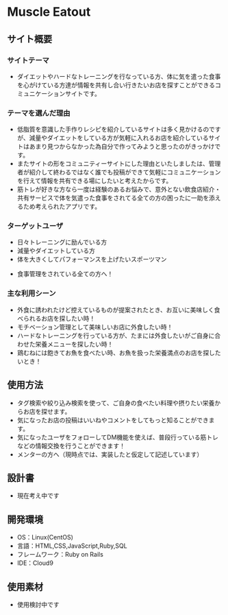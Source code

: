 # Muscle Eatout

## サイト概要



### サイトテーマ
  * ダイエットやハードなトレーニングを行なっている方、体に気を遣った食事を心がけている方達が情報を共有し合い行きたいお店を探すことができるコミュニケーションサイトです。

### テーマを選んだ理由
  * 低脂質を意識した手作りレシピを紹介しているサイトは多く見かけるのですが、減量やダイエットをしている方が気軽に入れるお店を紹介しているサイトはあまり見つからなかった為自分で作ってみようと思ったのがきっかけです。
  * またサイトの形をコミュニティーサイトにした理由といたしましたは、管理者が紹介して終わるではなく誰でも投稿ができて気軽にコミュニケーションを行えて情報を共有できる場にしたいと考えたからです。
  * 筋トレが好きな方なら一度は経験のあるお悩みで、意外とない飲食店紹介・共有サービスで体を気遣った食事をされてる全ての方の困ったに一助を添えるため考えられたアプリです。

### ターゲットユーザ
  * 日々トレーニングに励んでいる方
  * 減量やダイエットしている方
  * 体を大きくしてパフォーマンスを上げたいスポーツマン
  - 食事管理をされている全ての方へ！

### 主な利用シーン
  * 外食に誘われたけど控えているものが提案されたとき、お互いに美味しく食べられるお店を探したい時！
  * モチベーション管理として美味しいお店に外食したい時！
  * ハードなトレーニングを行っている方が、たまには外食したいがご自身に合わせた栄養メニューを探したい時！
  * 鶏むねには飽きてお魚を食べたい時、お魚を扱った栄養満点のお店を探したいとき！

## 使用方法
  * タグ検索や絞り込み検索を使って、ご自身の食べたい料理や摂りたい栄養からお店を探せます。
  * 気になったお店の投稿はいいねやコメントをしてもっと知ることができます。
  * 気になったユーザをフォローしてDM機能を使えば、普段行っている筋トレなどの情報交換を行うことができます！
  * メンターの方へ（現時点では、実装したと仮定して記述しています）

## 設計書
  * 現在考え中です

## 開発環境
- OS：Linux(CentOS)
- 言語：HTML,CSS,JavaScript,Ruby,SQL
- フレームワーク：Ruby on Rails
- IDE：Cloud9

## 使用素材
- 使用検討中です